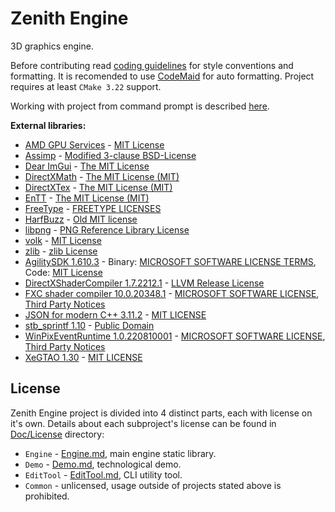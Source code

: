 # Zenith Engine

3D graphics engine.

Before contributing read [coding guidelines](Doc/CodeGuidelines.md) for style conventions and formatting. It is recomended to use [CodeMaid](http://www.codemaid.net/) for auto formatting. Project requires at least `CMake 3.22` support.

Working with project from command prompt is described [here](Doc/CMakeCLI.md).

**External libraries:**
 - [AMD GPU Services](https://github.com/GPUOpen-LibrariesAndSDKs/AGS_SDK) - [MIT License](Doc/License/ThirdParty/AGS.txt)
 - [Assimp](https://github.com/assimp/assimp) - [Modified 3-clause BSD-License](Doc/License/ThirdParty/Assimp.txt)
 - [Dear ImGui](https://github.com/ocornut/imgui) - [The MIT License](Doc/License/ThirdParty/Dear_ImGui.txt)
 - [DirectXMath](https://github.com/microsoft/DirectXMath) - [The MIT License (MIT)](Doc/License/ThirdParty/DirectXMath.txt)
 - [DirectXTex](https://github.com/microsoft/DirectXTex) - [The MIT License (MIT)](Doc/License/ThirdParty/DirectXTex.txt)
 - [EnTT](https://github.com/skypjack/entt) - [The MIT License (MIT)](Doc/License/ThirdParty/EnTT.txt)
 - [FreeType](https://gitlab.freedesktop.org/freetype/freetype) - [FREETYPE LICENSES](Doc/License/ThirdParty/FreeType.txt)
 - [HarfBuzz](https://github.com/harfbuzz/harfbuzz) - [Old MIT license](Doc/License/ThirdParty/HarfBuzz.txt)
 - [libpng](https://github.com/glennrp/libpng) - [PNG Reference Library License](Doc/License/ThirdParty/libpng.txt)
 - [volk](https://github.com/zeux/volk) - [MIT License](Doc/License/ThirdParty/volk.txt)
 - [zlib](https://github.com/madler/zlib) - [zlib License](Doc/License/ThirdParty/zlib.txt)
 - [AgilitySDK 1.610.3](https://devblogs.microsoft.com/directx/directx12agility/) - Binary: [MICROSOFT SOFTWARE LICENSE TERMS](Doc/License/ThirdParty/AgilitySDK.txt), Code: [MIT License](Doc/License/ThirdParty/AgilitySDK-code.txt)
 - [DirectXShaderCompiler 1.7.2212.1](https://github.com/microsoft/DirectXShaderCompiler) - [LLVM Release License](Doc/License/ThirdParty/DirectXShaderCompiler.txt)
 - [FXC shader compiler 10.0.20348.1](https://docs.microsoft.com/en-us/windows/win32/direct3dtools/fxc) - [MICROSOFT SOFTWARE LICENSE](Doc/License/ThirdParty/WindowsSdk.rtf), [Third Party Notices](Doc/License/ThirdParty/WindowsSdkThirdPartyNotices.rtf)
 - [JSON for modern C++ 3.11.2](https://github.com/nlohmann/json) - [MIT LICENSE](Doc/License/ThirdParty/json.txt)
 - [stb_sprintf 1.10](https://github.com/nothings/stb/blob/master/stb_sprintf.h) - [Public Domain](Doc/License/ThirdParty/stb_printf.txt)
 - [WinPixEventRuntime 1.0.220810001](https://www.nuget.org/packages/WinPixEventRuntime) - [MICROSOFT SOFTWARE LICENSE](Doc/License/ThirdParty/WinPixEventRuntime.txt), [Third Party Notices](Doc/License/ThirdParty/WinPixEventRuntimeThirdPartyNotices.txt)
 - [XeGTAO 1.30](https://github.com/GameTechDev/XeGTAO) - [MIT LICENSE](Doc/License/ThirdParty/XeGTAO.txt)

## License

Zenith Engine project is divided into 4 distinct parts, each with license on it's own.
Details about each subproject's license can be found in [Doc/License](Doc/License) directory:
 - `Engine` - [Engine.md](Doc/License/Engine.md), main engine static library.
 - `Demo` - [Demo.md](Doc/License/Demo.md), technological demo.
 - `EditTool` - [EditTool.md](Doc/License/EditTool.md), CLI utility tool.
 - `Common` - unlicensed, usage outside of projects stated above is prohibited.